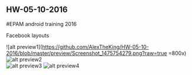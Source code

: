 ## HW-05-10-2016
#EPAM android training 2016

Facebook layouts

![alt preview1](https://github.com/AlexTheKing/HW-05-10-2016/blob/master/preview/Screenshot_1475754279.png?raw=true =800x)
![alt preview2](https://github.com/AlexTheKing/HW-05-10-2016/blob/master/preview/Screenshot_1475847109.png?raw=true)  
![alt preview3](https://github.com/AlexTheKing/HW-05-10-2016/blob/master/preview/Screenshot_1475847709.png?raw=true)
![alt preview4](https://github.com/AlexTheKing/HW-05-10-2016/blob/master/preview/Screenshot_1475847771.png?raw=true)

